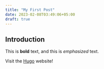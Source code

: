 ```yaml
---
title: "My First Post"
date: 2023-02-08T03:49:06+05:00
draft: true
---
```


## Introduction

This is **bold** text, and this is *emphasized* text.

Visit the [Hugo](https://gohugo.io) website!